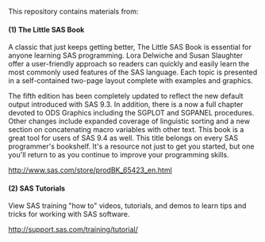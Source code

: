 This repository contains materials from: 

#### (1) The Little SAS Book
A classic that just keeps getting better, The Little SAS Book is essential for anyone learning SAS programming. Lora Delwiche and Susan Slaughter offer a user-friendly approach so readers can quickly and easily learn the most commonly used features of the SAS language. Each topic is presented in a self-contained two-page layout complete with examples and graphics.

The fifth edition has been completely updated to reflect the new default output introduced with SAS 9.3. In addition, there is a now a full chapter devoted to ODS Graphics including the SGPLOT and SGPANEL procedures. Other changes include expanded coverage of linguistic sorting and a new section on concatenating macro variables with other text. This book is a great tool for users of SAS 9.4 as well.
This title belongs on every SAS programmer's bookshelf. It's a resource not just to get you started, but one you'll return to as you continue to improve your programming skills.

http://www.sas.com/store/prodBK_65423_en.html

#### (2) SAS Tutorials
View SAS training "how to" videos, tutorials, and demos to learn tips and tricks for working with SAS software.

http://support.sas.com/training/tutorial/
